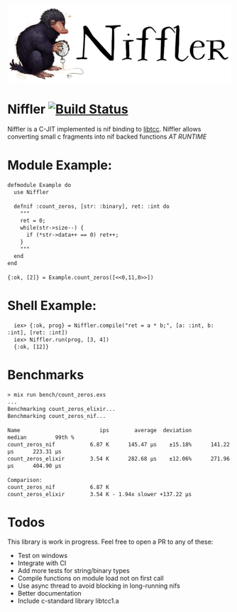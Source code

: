 ![Niffler](https://github.com/dominicletz/niffler/blob/main/img/niffler.png?raw=true)

# Niffler [![Build Status](https://travis-ci.com/dominicletz/niffler.svg?branch=main)](https://travis-ci.com/dominicletz/niffler)

Niffler is a C-JIT implemented is nif binding to [libtcc](https://bellard.org/tcc/). Niffler allows converting small c fragments into nif backed functions *AT RUNTIME*

# Module Example:

```
defmodule Example do
  use Niffler

  defnif :count_zeros, [str: :binary], ret: :int do
    """
    ret = 0;
    while(str->size--) {
      if (*str->data++ == 0) ret++;
    }
    """
  end
end

{:ok, [2]} = Example.count_zeros([<<0,11,0>>])
```

# Shell Example:

```
  iex> {:ok, prog} = Niffler.compile("ret = a * b;", [a: :int, b: :int], [ret: :int])
  iex> Niffler.run(prog, [3, 4])
  {:ok, [12]}

```

# Benchmarks

```
> mix run bench/count_zeros.exs
...
Benchmarking count_zeros_elixir...
Benchmarking count_zeros_nif...

Name                         ips        average  deviation         median         99th %
count_zeros_nif           6.87 K      145.47 μs    ±15.18%      141.22 μs      223.31 μs
count_zeros_elixir        3.54 K      282.68 μs    ±12.06%      271.96 μs      404.90 μs

Comparison: 
count_zeros_nif           6.87 K
count_zeros_elixir        3.54 K - 1.94x slower +137.22 μs
```

# Todos

This library is work in progress. Feel free to open a PR to any of these:

* Test on windows
* Integrate with CI
* Add more tests for string/binary types
* Compile functions on module load not on first call
* Use async thread to avoid blocking in long-running nifs
* Better documentation
* Include c-standard library libtcc1.a 
